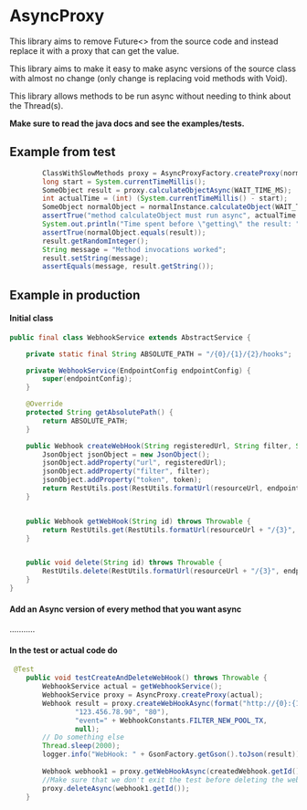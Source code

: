 # AsyncProxy

This library aims to remove Future<> from the source code and instead replace it with a proxy that can get the value. 

This library aims to make it easy to make async versions of the source class with almost no change (only change is replacing void methods with Void).

This library allows methods to be run async without needing to think about the Thread(s).

<b>Make sure to read the java docs and see the examples/tests.</b>

## Example from test

``` java
        ClassWithSlowMethods proxy = AsyncProxyFactory.createProxy(normalInstance);
        long start = System.currentTimeMillis();
        SomeObject result = proxy.calculateObjectAsync(WAIT_TIME_MS);
        int actualTime = (int) (System.currentTimeMillis() - start);
        SomeObject normalObject = normalInstance.calculateObject(WAIT_TIME_MS/1000);
        assertTrue("method calculateObject must run async", actualTime < WAIT_TIME_MS);
        System.out.println("Time spent before \"getting\" the result: " + actualTime +"ms");
        assertTrue(normalObject.equals(result));
        result.getRandomInteger();
        String message = "Method invocations worked";
        result.setString(message);
        assertEquals(message, result.getString());
```

## Example in production

#### Initial class
``` java
public final class WebhookService extends AbstractService {

    private static final String ABSOLUTE_PATH = "/{0}/{1}/{2}/hooks";

    private WebhookService(EndpointConfig endpointConfig) {
        super(endpointConfig);
    }

    @Override
    protected String getAbsolutePath() {
        return ABSOLUTE_PATH;
    }

    public Webhook createWebHook(String registeredUrl, String filter, String token) throws Throwable {
        JsonObject jsonObject = new JsonObject();
        jsonObject.addProperty("url", registeredUrl);
        jsonObject.addProperty("filter", filter);
        jsonObject.addProperty("token", token);
        return RestUtils.post(RestUtils.formatUrl(resourceUrl, endpointConfig, null), jsonObject.toString(), null, Webhook.class);
    }


    public Webhook getWebHook(String id) throws Throwable {
        return RestUtils.get(RestUtils.formatUrl(resourceUrl + "/{3}", endpointConfig, id), id, Webhook.class);
    }


    public void delete(String id) throws Throwable {
        RestUtils.delete(RestUtils.formatUrl(resourceUrl + "/{3}", endpointConfig, id), id, Webhook.class);
    }
}
```
#### Add an Async version of every method that you want async
...........

#### In the test or actual code do
``` java
 @Test
    public void testCreateAndDeleteWebHook() throws Throwable {
        WebhookService actual = getWebhookService(); 
        WebhookService proxy = AsyncProxy.createProxy(actual);
        Webhook result = proxy.createWebHookAsync(format("http://{0}:{1}" + ROOT_TRANSACTION,
                "123.456.78.90", "80"),
                "event=" + WebhookConstants.FILTER_NEW_POOL_TX,
                null);
        // Do something else
        Thread.sleep(2000);
        logger.info("WebHook: " + GsonFactory.getGson().toJson(result));
        
        Webhook webhook1 = proxy.getWebHookAsync(createdWebhook.getId());
        //Make sure that we don't exit the test before deleting the webhook
        proxy.deleteAsync(webhook1.getId());
    }
```
